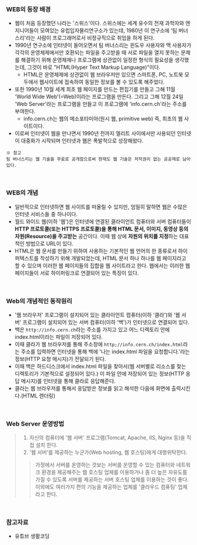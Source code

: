 ### WEB의 등장 배경
+ 웹이 처음 등장했던 나라는 '스위스'이다. 스위스에는 세계 유수의 천재 과학자와 엔지니어들이 모여있는 유럽입자물리연구소가 있는데, 1980년 이 연구소에 '팀 버너스리'라는 사람이 프로그래머로서 비정규직으로 취업을 하게 된다.
+ 1990년 연구소에 인터넷이 들어오면서 팀 버너스리는 윈도우 사용자와 맥 사용자가 각각의 운영체제에서만 호환되는 파일을 주고받을 때 서로 파일을 열지 못하는 문제를 해결하기 위해 운영체제나 프로그램에 상관없이 일정한 형식의 필요성을 생각했는데, 그것이 바로 "HTML(Hyper Text Markup Language)"이다.
  + HTML은 운영체제에 상관없이 웹 브라우저만 있으면 스마트폰, PC, 노트북 모두에서 웹사이트에 접속하여 동일한 정보를 볼 수 있도록 해주었다.
+ 또한 1990년 10월 세계 최초 웹 페이지를 만드는 편집기를 만들고 그해 11월 'World Wide Web'(=Web)이라는 프로그램을 만든다. 그리고 그해 12월 24일 'Web Server'라는 프로그램을 만들고 이 프로그램에 'info.cern.ch'라는 주소를 부여한다.
  + info.cern.ch는 웹의 메소포타미아(원시 웹, primitive web) 즉, 최초의 웹 사이트이다.
+ 이로써 인터넷이 웹을 만나면서 1990년 전까지 엘리트 사이에서만 사용되던 인터넷이 대중화가 시작되며 인터넷과 웹은 폭발적으로 성장해왔다.
```
※ 참고
팀 버너스리는 웹 기술을 무료로 공개함으로써 현재도 웹 기술은 저작권이 없는 공공재로 남아있다.
```

<br/>

### WEB의 개념
+ 일반적으로 인터넷하면 웹 사이트를 떠올릴 수 있지만, 엄밀히 말하면 웹은 수많은 인터넷 서비스들 중 하나이다.
+ 월드 와이드 웹(이하 '웹')은 인터넷에 연결된 클라이언트 컴퓨터와 서버 컴퓨터들이 **HTTP 프로토콜(또는 HTTPS 프로토콜)을 통해 HTML 문서, 이미지, 동영상 등의 자원(Resource)을 주고받는** 공간이다. 이때 웹 상에 **자원의 위치를 지정**하는 대표적인 방법으로 URL이 있다.
+ HTML은 웹 문서를 만들기 위하여 사용하는 기본적인 웹 언어의 한 종류로서 하이퍼텍스트를 작성하기 위해 개발되었는데, HTML 문서 하나 하나를 웹 페이지라고 할 수 있으며 이러한 웹 페이지들의 집합을 웹 사이트라고 한다. 웹에서는 이러한 웹 페이지들이 서로 하이퍼링크로 연결되어 있는 특징이 있다.

<br/>

### Web의 개념적인 동작원리
+ '웹 브라우저' 프로그램이 설치되어 있는 클라이언트 컴퓨터(이하 '클라')와 '웹 서버' 프로그램이 설치되어 있는 서버 컴퓨터(이하 '백')가 인터넷으로 연결되어 있다.
+ 백은 `http://info.cern.ch`라는 주소를 가지고 있고 어느 디렉토리 안에 index.html이라는 파일이 저장되어 있다.
+ 이때 클라가 웹 브라우저를 통해 주소창에 `http;//info.cern.ch/index.html`라는 주소를 입력하면 인터넷을 통해 백에 '나는 index.html 파일을 요청합니다.'라는 정보(HTTP 요청 메시지)가 전달되기 된다.
+ 이때 백은 하드디스크에서 index.html 파일을 찾아서(웹 서버별로 리소스를 찾는 디렉토리가 기본적으로 설정되어 있다.) 이 파일 안에 저장되어 있는 정보(HTTP 응답 메시지)를 인터넷을 통해 클라로 응답해준다.
+ 클라는 웹 브라우저를 통해서 응답받은 정보를 읽고 해석한 다음에 화면에 출력시킨다.(HTML 렌더링)

<br/>

### Web Server 운영방법
> 1. 자신의 컴퓨터에 '웹 서버' 프로그램(Tomcat, Apache, IIS, Nginx 등)을 직접 설치 한다.
> 2. '웹 서버'를 제공하는 누군가(Web hosting, 웹 호스팅)에게 대행위탁한다.
> > 가정에서 서버를 운영하는 것보는 서버를 운영할 수 있는 컴퓨터와 네트워크 환경을 제공해주는 웹 호스팅 업체를 이용하거나 좀 더 높은 자유도를 가질 수 있도록 서버를 제공하는 서버 호스팅 업체를 이용하는 것이 좋다. 이외에도 여러가지 편의 기능을 제공하는 업체를 '클라우드 컴퓨팅' 업체라고 한다.

<br/>

### 참고자료
+ 유튜브 생활코딩
